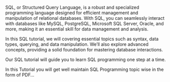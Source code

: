 SQL, or Structured Query Language, is a robust and specialized programming language designed for efficient management and manipulation of relational databases. With SQL, you can seamlessly interact with databases like MySQL, PostgreSQL, Microsoft SQL Server, Oracle, and more, making it an essential skill for data management and analysis.

In this SQL tutorial, we will covering essential topics such as syntax, data types, querying, and data manipulation. We’ll also explore advanced concepts, providing a solid foundation for mastering database interactions.

Our SQL tutorial will guide you to learn SQL programming one step at a time.

In this Tutorial you will get well maintain SQL Programming topic wise in the form of PDF…
